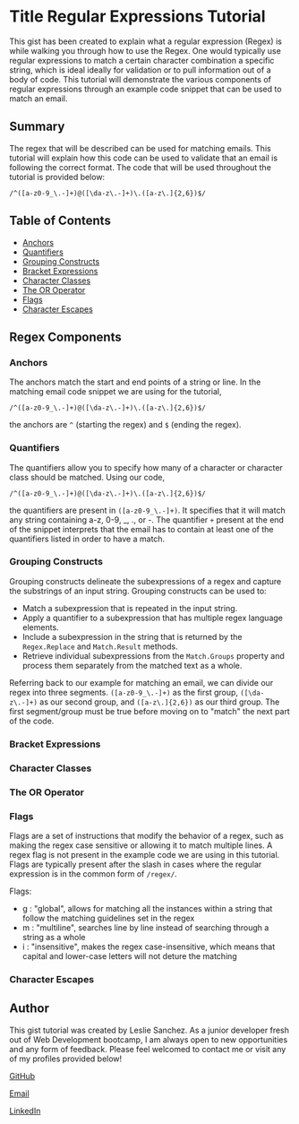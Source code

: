 # Title Regular Expressions Tutorial

This gist has been created to explain what a regular expression (Regex) is while walking you through how to use the Regex. One would typically use regular expressions to match a certain character combination a specific string, which is ideal ideally for validation or to pull information out of a body of code. This tutorial will demonstrate the various components of regular expressions through an example code snippet that can be used to match an email.

## Summary

The regex that will be described can be used for matching emails. This tutorial will explain how this code can be used to validate that an email is following the correct format. The code that will be used throughout the tutorial is provided below:

`/^([a-z0-9_\.-]+)@([\da-z\.-]+)\.([a-z\.]{2,6})$/`

## Table of Contents

- [Anchors](#anchors)
- [Quantifiers](#quantifiers)
- [Grouping Constructs](#grouping-constructs)
- [Bracket Expressions](#bracket-expressions)
- [Character Classes](#character-classes)
- [The OR Operator](#the-or-operator)
- [Flags](#flags)
- [Character Escapes](#character-escapes)

## Regex Components

### Anchors

The anchors match the start and end points of a string or line.
In the matching email code snippet we are using for the tutorial, 

`/^([a-z0-9_\.-]+)@([\da-z\.-]+)\.([a-z\.]{2,6})$/`

the anchors are `^` (starting the regex) and `$` (ending the regex).


### Quantifiers

The quantifiers allow you to specify how many of a character or character class should be matched.
Using our code, 

`/^([a-z0-9_\.-]+)@([\da-z\.-]+)\.([a-z\.]{2,6})$/` 

the quantifiers are present in `([a-z0-9_\.-]+)`. It specifies that it will match any string containing a-z, 0-9, _, ., or -. The quantifier `+` present at the end of the snippet interprets that the email has to contain at least one of the quantifiers listed in order to have a match.


### Grouping Constructs

Grouping constructs delineate the subexpressions of a regex and capture the substrings of an input string. Grouping constructs can be used to:
* Match a subexpression that is repeated in the input string.
* Apply a quantifier to a subexpression that has multiple regex language elements.
* Include a subexpression in the string that is returned by the `Regex.Replace` and `Match.Result` methods.
* Retrieve individual subexpressions from the `Match.Groups` property and process them separately from the matched text as a whole.

Referring back to our example for matching an email, we can divide our regex into three segments. `([a-z0-9_\.-]+)` as the first group, `([\da-z\.-]+)` as our second group, and `([a-z\.]{2,6})` as our third group. The first segment/group must be true before moving on to "match" the next part of the code.


### Bracket Expressions

### Character Classes

### The OR Operator

### Flags

Flags are a set of instructions that modify the behavior of a regex, such as making the regex case sensitive or allowing it to match multiple lines. A regex flag is not present in the example code we are using in this tutorial. Flags are typically present after the slash in cases where the regular expression is in the common form of `/regex/`.

Flags: 
* g : "global", allows for matching all the instances within a string that follow the matching guidelines set in the regex
* m : "multiline", searches line by line instead of searching through a string as a whole
* i : "insensitive", makes the regex case-insensitive, which means that capital and lower-case letters will not deture the matching


### Character Escapes

## Author

This gist tutorial was created by Leslie Sanchez.
As a junior developer fresh out of Web Development bootcamp, I am always open to new opportunities and any form of feedback.
Please feel welcomed to contact me or visit any of my profiles provided below!

[GitHub](https://github.com/lexslie)

[Email](lesliiee727@gmail.com)

[LinkedIn](https://www.linkedin.com/in/leslie-sanchez-903241167/)
